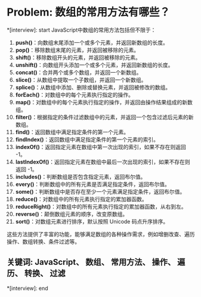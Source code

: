 # Problem: 数组的常用方法有哪些？

*[interview]: start
JavaScript中数组的常用方法包括但不限于：

1. **push()**：向数组末尾添加一个或多个元素，并返回新数组的长度。
2. **pop()**：移除数组末尾的元素，并返回被移除的元素。
3. **shift()**：移除数组开头的元素，并返回被移除的元素。
4. **unshift()**：向数组开头添加一个或多个元素，并返回新数组的长度。
5. **concat()**：合并两个或多个数组，并返回一个新数组。
6. **slice()**：从数组中提取一个子数组，并返回一个新数组。
7. **splice()**：从数组中添加、删除或替换元素，并返回被修改的数组。
8. **forEach()**：对数组中的每个元素执行指定的操作。
9. **map()**：对数组中的每个元素执行指定的操作，并返回由操作结果组成的新数组。
10. **filter()**：根据指定的条件过滤数组中的元素，并返回一个包含过滤后元素的新数组。
11. **find()**：返回数组中满足指定条件的第一个元素。
12. **findIndex()**：返回数组中满足指定条件的第一个元素的索引。
13. **indexOf()**：返回指定元素在数组中第一次出现的索引，如果不存在则返回 -1。
14. **lastIndexOf()**：返回指定元素在数组中最后一次出现的索引，如果不存在则返回 -1。
15. **includes()**：判断数组是否包含指定元素，返回布尔值。
16. **every()**：判断数组中的所有元素是否满足指定条件，返回布尔值。
17. **some()**：判断数组中是否存在至少一个元素满足指定条件，返回布尔值。
18. **reduce()**：对数组中的所有元素执行指定的累加器函数。
19. **reduceRight()**：对数组中的所有元素执行指定的累加器函数，从右到左。
20. **reverse()**：颠倒数组元素的顺序，改变原数组。
21. **sort()**：对数组元素进行排序，默认按照 Unicode 码点升序排序。

这些方法提供了丰富的功能，能够满足数组的各种操作需求，例如增删改查、遍历操作、数组转换、条件过滤等。

## 关键词: JavaScript、 数组、 常用方法、 操作、 遍历、 转换、 过滤
*[interview]: end
